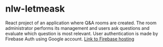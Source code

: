# nlw-letmeask

React project of an application where Q&A rooms are created.
The room administrator performs its management and users ask questions and evaluate which question is most relevant.
User authentication is made by Firebase Auth using Google account.
[Link to Firebase hosting](https://letmeask-4a2d3.web.app)
